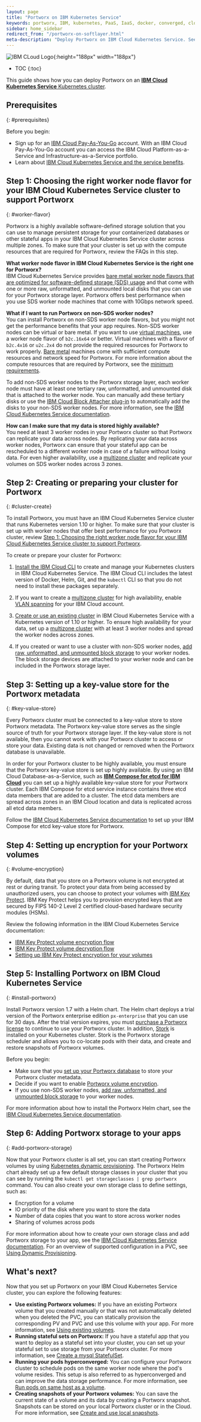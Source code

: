 ```yaml
---
layout: page
title: "Portworx on IBM Kubernetes Service"
keywords: portworx, IBM, kubernetes, PaaS, IaaS, docker, converged, cloud, IBM Cloud Kubernetes Service
sidebar: home_sidebar
redirect_from: "/portworx-on-softlayer.html"
meta-description: "Deploy Portworx on IBM Cloud Kubernetes Service. See for yourself how easy it is!"
---
```


![IBM CLoud Logo](/images/ibm-cloud.png){:height="188px" width="188px"}

* TOC
{:toc}

This guide shows how you can deploy Portworx on an [**IBM Cloud Kubernetes Service** Kubernetes cluster](https://www.ibm.com/cloud/container-service). 

## Prerequisites
{: #prerequisites}

Before you begin: 
- Sign up for an [IBM Cloud Pay-As-You-Go](https://console.bluemix.net/registration/) account. With an IBM Cloud Pay-As-You-Go account you can access the IBM Cloud Platform-as-a-Service and Infrastructure-as-a-Service portfolio.  
- Learn about [IBM Cloud Kubernetes Service and the service benefits](https://console.bluemix.net/docs/containers/cs_why.html#cs_ov). 

## Step 1: Choosing the right worker node flavor for your IBM Cloud Kubernetes Service cluster to support Portworx
{: #worker-flavor}

Portworx is a highly available software-defined storage solution that you can use to manage persistent storage for your containerized databases or other stateful apps in your IBM Cloud Kubernetes Service cluster across multiple zones. To make sure that your cluster is set up with the compute resources that are required for Portworx, review the FAQs in this step. 

**What worker node flavor in IBM Cloud Kubernetes Service is the right one for Portworx?** </br>
IBM Cloud Kubernetes Service provides [bare metal worker node flavors that are optimized for software-defined storage (SDS) usage](https://console.bluemix.net/docs/containers/cs_clusters_planning.html#sds) and that come with one or more raw, unformatted, and unmounted local disks that you can use for your Portworx storage layer. Portworx offers best performance when you use SDS worker node machines that come with 10Gbps network speed. 

**What if I want to run Portworx on non-SDS worker nodes?**</br>
You can install Portworx on non-SDS worker node flavors, but you might not get the performance benefits that your app requires. Non-SDS worker nodes can be virtual or bare metal. If you want to use [virtual machines](https://console.bluemix.net/docs/containers/cs_clusters_planning.html#vm), use a worker node flavor of `b2c.16x64` or better. Virtual machines with a flavor of `b2c.4x16` or `u2c.2x4` do not provide the required resources for Portworx to work properly. [Bare metal](https://console.bluemix.net/docs/containers/cs_clusters_planning.html#bm) machines come with sufficient compute resources and network speed for Portworx. For more information about the compute resources that are required by Portworx, see the [minimum requirements](https://docs.portworx.com/#minimum-requirements). 

To add non-SDS worker nodes to the Portworx storage layer, each worker node must have at least one tertiary raw, unformatted, and unmounted disk that is attached to the worker node. You can manually add these tertiary disks or use the [IBM Cloud Block Attacher plug-in](https://console.bluemix.net/docs/containers/cs_storage_utilities.html#block_storage_attacher) to automatically add the disks to your non-SDS worker nodes. For more information, see the [IBM Cloud Kubernetes Service documentation](https://console.bluemix.net/docs/containers/cs_storage_portworx.html#create_block_storage). 

**How can I make sure that my data is stored highly available?** </br>
You need at least 3 worker nodes in your Portworx cluster so that Portworx can replicate your data across nodes. By replicating your data across worker nodes, Portworx can ensure that your stateful app can be rescheduled to a different worker node in case of a failure without losing data. For even higher availability, use a [multizone cluster](https://console.bluemix.net/docs/containers/cs_clusters_planning.html#multizone) and replicate your volumes on SDS worker nodes across 3 zones.

## Step 2: Creating or preparing your cluster for Portworx
{: #cluster-create}

To install Portworx, you must have an IBM Cloud Kubernetes Service cluster that runs Kubernetes version 1.10 or higher. To make sure that your cluster is set up with worker nodes that offer best performance for you Portworx cluster, review [Step 1: Choosing the right worker node flavor for your IBM Cloud Kubernetes Service cluster to support Portworx](#worker-flavor). 

To create or prepare your cluster for Portworx: 

1. [Install the IBM Cloud CLI](https://console.bluemix.net/docs/cli/index.html#overview) to create and manage your Kubernetes clusters in IBM Cloud Kubernetes Service. The IBM Cloud CLI includes the latest version of Docker, Helm, Git, and the `kubectl` CLI so that you do not need to install these packages separately. 

2. If you want to create a [multizone cluster](https://console.bluemix.net/docs/containers/cs_clusters_planning.html#multizone) for high availability, enable [VLAN spanning](https://console.bluemix.net/docs/infrastructure/vlans/vlan-spanning.html#vlan-spanning) for your IBM Cloud account. 

3. [Create or use an existing cluster](https://console.bluemix.net/docs/containers/cs_clusters.html#clusters_ui) in IBM Cloud Kubernetes Service with a Kubernetes version of 1.10 or higher. To ensure high availability for your data, set up a [multizone cluster](https://console.bluemix.net/docs/containers/cs_clusters_planning.html#multizone) with at least 3 worker nodes and spread the worker nodes across zones. 

4. If you created or want to use a cluster with non-SDS worker nodes, [add raw, unformatted, and unmounted block storage](https://console.bluemix.net/docs/containers/cs_storage_portworx.html#create_block_storage) to your worker nodes. The block storage devices are attached to your worker node and can be included in the Portworx storage layer. 

## Step 3: Setting up a key-value store for the Portworx metadata
{: #key-value-store}

Every Portworx cluster must be connected to a key-value store to store Portworx metadata. The Portworx key-value store serves as the single source of truth for your Portworx storage layer. If the key-value store is not available, then you cannot work with your Portworx cluster to access or store your data. Existing data is not changed or removed when the Portworx database is unavailable.

In order for your Portworx cluster to be highly available, you must ensure that the Portworx key-value store is set up highly available. By using an IBM Cloud Database-as-a-Service, such as [**IBM Compose for etcd for IBM Cloud**](https://console.bluemix.com/docs/services/ComposeForEtcd/getting_started.html#getting-started-tutorial) you can set up a highly available key-value store for your Portworx cluster. Each IBM Compose for etcd service instance contains three etcd data members that are added to a cluster. The etcd data members are spread across zones in an IBM Cloud location and data is replicated across all etcd data members. 

Follow the [IBM Cloud Kubernetes Service documentation](https://console.bluemix.net/docs/containers/cs_storage_portworx.html#portworx_database) to set up your IBM Compose for etcd key-value store for Portworx. 

## Step 4: Setting up encryption for your Portworx volumes
{: #volume-encryption}

By default, data that you store on a Portworx volume is not encrypted at rest or during transit. To protect your data from being accessed by unauthorized users, you can choose to protect your volumes with [IBM Key Protect](https://console.bluemix.net/docs/services/key-protect/about.html#about). IBM Key Protect helps you to provision encrypted keys that are secured by FIPS 140-2 Level 2 certified cloud-based hardware security modules (HSMs). 

Review the following information in the IBM Cloud Kubernetes Service documentation: 
- [IBM Key Protect volume encryption flow](https://console.bluemix.net/docs/containers/cs_storage_portworx.html#encryption)
- [IBM Key Protect volume decryption flow](https://console.bluemix.net/docs/containers/cs_storage_portworx.html#decryption)
- [Setting up IBM Key Protect encryption for your volumes](https://console.bluemix.net/docs/containers/cs_storage_portworx.html#setup_encryption)

## Step 5: Installing Portworx on IBM Cloud Kubernetes Service
{: #install-portworx}

Install Portworx version 1.7 with a Helm chart. The Helm chart deploys a trial version of the Portworx enterprise edition `px-enterprise` that you can use for 30 days. After the trial version expires, you must [purchase a Portworx license](https://docs.portworx.com/getting-started/px-licensing.html) to continue to use your Portworx cluster. In addition, [Stork](https://docs.portworx.com/scheduler/kubernetes/stork.html) is installed on your Kubernetes cluster. Stork is the Portworx storage scheduler and allows you to co-locate pods with their data, and create and restore snapshots of Portworx volumes. 

Before you begin: 
- Make sure that you [set up your Portworx database](#key-value-store) to store your Portworx cluster metadata. 
- Decide if you want to enable [Portworx volume encryption](#volume-encryption). 
- If you use non-SDS worker nodes, [add raw, unformatted, and unmounted block storage](https://console.bluemix.net/docs/containers/cs_storage_portworx.html#create_block_storage) to your worker nodes. 

For more information about how to install the Portworx Helm chart, see the [IBM Cloud Kubernetes Service documentation](https://console.bluemix.net/docs/containers/cs_storage_portworx.html#install_portworx). 

## Step 6: Adding Portworx storage to your apps
{: #add-portworx-storage}

Now that your Portworx cluster is all set, you can start creating Portworx volumes by using [Kubernetes dynamic provisioning](https://kubernetes.io/docs/concepts/storage/dynamic-provisioning/). The Portworx Helm chart already set up a few default storage classes in your cluster that you can see by running the `kubectl get storageclasses | grep portworx` command. You can also create your own storage class to define settings, such as: 
- Encryption for a volume
- IO priority of the disk where you want to store the data
- Number of data copies that you want to store across worker nodes
- Sharing of volumes across pods 

For more information about how to create your own storage class and add Portworx storage to your app, see the [IBM Cloud Kubernetes Service documentation](https://console.test.cloud.ibm.com/docs/containers/cs_storage_portworx.html#add_portworx_storage). For an overview of supported configuration in a PVC, see [Using Dynamic Provisioning](https://docs.portworx.com/scheduler/kubernetes/dynamic-provisioning.html#using-dynamic-provisioning).

## What's next? 

Now that you set up Portworx on your IBM Cloud Kubernetes Service cluster, you can explore the following features: 
- **Use existing Portworx volumes:** If you have an existing Portworx volume that you created manually or that was not automatically deleted when you deleted the PVC, you can statically provision the corresponding PV and PVC and use this volume with your app. For more information, see [Using existing volumes](https://docs.portworx.com/scheduler/kubernetes/preprovisioned-volumes.html#using-the-portworx-volume).
- **Running stateful sets on Portworx:** If you have a stateful app that you want to deploy as a stateful set into your cluster, you can set up your stateful set to use storage from your Portworx cluster. For more information, see [Create a mysql StatefulSet](https://docs.portworx.com/scheduler/kubernetes/statefulsets.html#create-a-mysql-statefulset). 
- **Running your pods hyperconverged:** You can configure your Portworx cluster to schedule pods on the same worker node where the pod's volume resides. This setup is also referred to as hyperconverged and can improve the data storage performance. For more information, see [Run pods on same host as a volume](https://docs.portworx.com/scheduler/kubernetes/scheduler-convergence.html).
- **Creating snapshots of your Portworx volumes:** You can save the current state of a volume and its data by creating a Portworx snapshot. Snapshots can be stored on your local Portworx cluster or in the Cloud. For more information, see [Create and use local snapshots](https://docs.portworx.com/scheduler/kubernetes/snaps.html).


